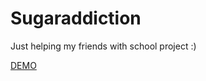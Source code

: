 # Sugaraddiction
Just helping my friends with school project :)

[DEMO](https://sophiepopow.github.io/Sugaraddiction/)
